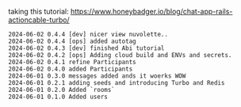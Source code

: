 
taking this tutorial: https://www.honeybadger.io/blog/chat-app-rails-actioncable-turbo/

```
2024-06-02 0.4.4 [dev] nicer view nuvolette..
2024-06-02 0.4.4 [ops] added autotag
2024-06-02 0.4.3 [dev] finished Abi tutorial
2024-06-02 0.4.2 [ops] Adding cloud build and ENVs and secrets.
2024-06-02 0.4.1 refine Participants
2024-06-02 0.4.0 added Participants
2024-06-01 0.3.0 messages added ands it woerks WOW
2024-06-01 0.2.1 adding seeds and introducing Turbo and Redis
2024-06-01 0.2.0 Added `rooms`
2024-06-01 0.1.0 Added users
```
